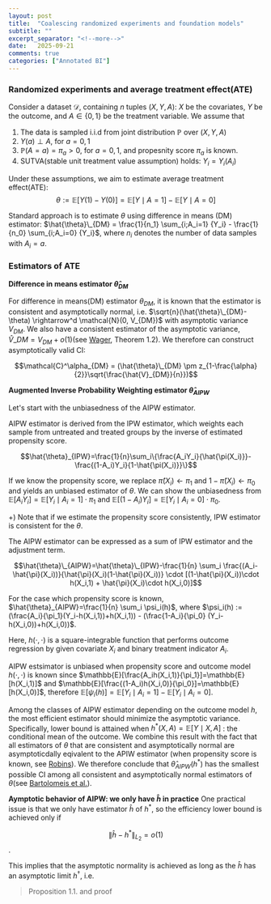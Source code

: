 ```yaml
---
layout: post
title:  "Coalescing randomized experiments and foundation models"
subtitle: ""
excerpt_separator: "<!--more-->"
date:	2025-09-21
comments: true
categories: ["Annotated BI"]
---
```


### Randomized experiments and average treatment effect(ATE)
Consider a dataset $\mathcal{D}$, containing $n$ tuples $(X,Y,A)$: $X$ be the covariates, $Y$ be the outcome, and $A \in \{0,1\}$ be the treatment variable. We assume that

1. The data is sampled i.i.d from joint distribution $\mathbb{P}$ over $(X,Y,A)$
2. $Y(a) \perp A$, for $a=0,1$
3. $\mathbb{P}(A=a)=\pi_a>0$, for $a=0,1$, and propesnity score $\pi_a$ is known.
4. SUTVA(stable unit treatment value assumption) holds: $Y_i=Y_i(A_i)$

Under these assumptions, we aim to estimate average treatment effect(ATE):
$$\theta := \mathbb{E}[Y(1)-Y(0)] = \mathbb{E}[Y\mid A=1]-\mathbb{E}[Y\mid A=0]$$

Standard approach is to estimate $\theta$ using difference in means (DM) estimator:
$\hat{\theta}\_{DM} = \frac{1}{n_1} \sum_{i;A_i=1} {Y_i} - \frac{1}{n_0} \sum_{i;A_i=0} {Y_i}$, where
$n_i$ denotes the number of data samples with $A_i=a$.

### Estimators of ATE

**Difference in means estimator $\hat{\theta}_{DM}$**

For difference in means(DM) estimator $\theta_{DM}$, it is known that the estimator is consistent and asymptotically normal, i.e. $\sqrt{n}(\hat{\theta}\_{DM}-\theta) \rightarrow^d \mathcal{N}(0, V_{DM})$ with asymptotic variance $V_{DM}$. 
We also have a consistent estimator of the asymptotic variance, $\hat{V}\_{DM}=V_{DM}+o(1)$(see [Wager](https://web.stanford.edu/~swager/causal_inf_book.pdf), Theorem 1.2). 
We therefore can construct asymptotically valid CI:

$$\mathcal{C}^\alpha_{DM} = (\hat{\theta}\_{DM} \pm z_{1-\frac{\alpha}{2}}\sqrt{\frac{\hat{V}_{DM}}{n}})$$

**Augmented Inverse Probability Weighting estimator $\hat{\theta}_{AIPW}$**

Let's start with the unbiasedness of the AIPW estimator. 

AIPW estimator is derived from the IPW estimator, which  weights each sample from untreated and treated groups by the inverse of estimated propensity score.

$$\hat{\theta}_{IPW}=\frac{1}{n}\sum_i\{\frac{A_iY_i}{\hat{\pi(X_i)}}-\frac{(1-A_i)Y_i}{1-\hat{\pi(X_i)}}\}$$

If we know the propensity score, we replace $\hat{\pi}(X_i) \leftarrow \pi_1$ and $1-\hat{\pi}(X_i) \leftarrow \pi_0$ and yields an unbiased estimator of $\theta$. 
We can show the unbiasedness from $\mathbb{E}[A_iY_i]=\mathbb{E}[Y_i\mid A_i=1]\cdot\pi_1$ and $\mathbb{E}[(1-A_i)Y_i]=\mathbb{E}[Y_i\mid A_i=0]\cdot\pi_0$.

+) Note that if we estimate the propensity score consistently, IPW estimator is consistent for the $\theta$.

The AIPW estimator can be expressed as a sum of IPW estimator and the adjustment term.

$$\hat{\theta}\_{AIPW}=\hat{\theta}\_{IPW}-\frac{1}{n} \sum_i \frac{(A_i-\hat{\pi}(X_i))}{\hat{\pi}(X_i)(1-\hat{\pi}(X_i))} \cdot [(1-\hat{\pi}(X_i))\cdot h(X_i,1) + \hat{\pi}(X_i)\cdot h(X_i,0)]$$

For the case which propensity score is known, $\hat{\theta}_{AIPW}=\frac{1}{n} \sum_i \psi_i(h)$, where $\psi_i(h) := (\frac{A_i}{\pi_1}(Y_i-h(X_i,1))+h(X_i,1)) - (\frac{1-A_i}{\pi_0} (Y_i-h(X_i,0))+h(X_i,0))$.

Here, $h(\cdot,\cdot)$ is a square-integrable function that performs outcome regression by given covariate $X_i$ and binary treatment indicator $A_i$. 

AIPW estsimator is unbiased when propensity score and outcome model $h(\cdot, \cdot)$ is known since $\mathbb{E}[\frac{A_ih(X_i,1)}{\pi_1}]=\mathbb{E}[h(X_i,1)]$ and $\mathbb{E}[\frac{(1-A_i)h(X_i,0)}{\pi_0}]=\mathbb{E}[h(X_i,0)]$, therefore $\mathbb{E}[\psi_i(h)]=\mathbb{E}[Y_i\mid A_i=1]-\mathbb{E}[Y_i\mid A_i=0]$.

Among the classes of AIPW estimator depending on the outcome model $h$, the most efficient estimator should minimize the asymptotic variance. Specifically, lower bound is attained when $h^*(X,A)=\mathbb{E}[Y\mid X,A]$ : the conditional mean of the outcome. We combine this result with the fact that all estimators of $\theta$ that are consistent and asymptotically normal are asymptoticdally eqivalent to the APIW estimator (when propensity score is known, see [Robins](https://www.tandfonline.com/doi/abs/10.1080/01621459.1994.10476818)). We therefore conclude that $\hat{\theta}_{AIPW}(h^*)$ has the smallest possible CI among all consistent and asymptotically normal estimators of $\theta$(see [Bartolomeis et al.](https://arxiv.org/pdf/2502.04262)).

**Aymptotic behavior of AIPW: we only have $\hat{h}$ in practice**
One practical issue is that we only have estimator $\hat{h}$ of $h^*$, so the efficiency lower bound is achieved only if 

$$\left\lVert \hat{h}-h^{*} \right\rVert_{L_2}=o(1)$$.

This implies that the asymptotic normality is achieved as long as the $\hat{h}$ has an asymptotic limit $h^\dagger$, i.e.

> Proposition 1.1. and proof
